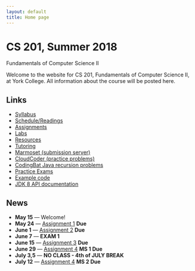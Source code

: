 ```yaml
---
layout: default
title: Home page
---
```


# CS 201, Summer 2018

<div id="subtitle">Fundamentals of Computer Science II</div>

Welcome to the website for CS 201, Fundamentals of Computer Science II, at York College.  All information about the course will be posted here.

## Links

* [Syllabus](syllabus.html)
* [Schedule/Readings](schedule.html)
* [Assignments](assign/index.html)
* [Labs](labs/index.html)
* [Resources](resources/index.html)
* [Tutoring](tutoring.html)
* [Marmoset (submission server)](https://cs.ycp.edu/marmoset)
* [CloudCoder (practice problems)](https://cs.ycp.edu/cloudcoder)
* [CodingBat Java recursion problems](http://codingbat.com/java/Recursion-1)
* [Practice Exams](practice/index.html)
* [Example code](examples/index.html)
* [JDK 8 API documentation](https://docs.oracle.com/javase/8/docs/api/)

## News
* **May 15** &mdash; Welcome!
* **May 24** &mdash; [Assignment 1](assign/assign01.html) **Due**
* **June 1** &mdash; [Assignment 2](assign/assign02.html) **Due**
* **June 7** &mdash; **EXAM 1**
* **June 15** &mdash; [Assignment 3](assign/assign03.html) **Due**
* **June 29** &mdash; [Assignment 4](assign/assign04.html) **MS 1 Due**
* **July 3,5** &mdash; **NO CLASS - 4th of JULY BREAK**
* **July 12** &mdash; [Assignment 4](assign/assign04.html) **MS 2 Due**



<!--
* **May 16** &mdash; Welcome!
* **May 25** &mdash; [Assignment 1](assign/assign01.html) **Due**
* **June 2** &mdash; [Assignment 2](assign/assign02.html) **Due**
* **June 8** &mdash; **EXAM 1**
* **June 20** &mdash; [Assignment 3](assign/assign03.html) **Due**
* **June 29** &mdash; [Assignment 4](assign/assign04.html) **MS 1 Due**
* **July 4** &mdash; **NO CLASS**
* **July 13** &mdash; [Assignment 4](assign/assign04.html) **MS 2 Due**
* **July 13** &mdash; **EXAM 2**
* **July 18,20** &mdash; **NO CLASS**
* **Aug 4** &mdash; [Assignment 5](assign/assign05.html) **Due**
* **Aug 8** &mdash; **EXAM 3**
* **Aug 10** &mdash; **FINAL EXAM**

* **Dec 8** &mdash; A practice final exam has been posted on the [Practice Exams](practice/index.html) page.
* **Dec 6** &mdash; [Assignment 6](assign/assign06.html) has been updated so that you can try out your **ColorMappingColorChooser** implementation using an interactive GUI.
* **Dec 5** &mdash; [Assignment 6](assign/assign06.html) has been updated to include an example GUI.
* **Nov 28** &mdash; [Assignment 6](assign/assign06.html) has been posted.  It is due Tuesday, Dec 12th by 11:59 PM.
* **Nov 27** &mdash; A solution to the third practice exam has been posted on the [Practice Exams](practice/index.html) page.
* **Nov 20** &mdash; The third exam takes place in class on **Friday, Dec 1st**.  A practice exam has been posted on the [Practice Exams](practice/index.html) page.
* **Nov 3** &mdash; The description of [Assignment 5](assign/assign05.html) has been updated to link to an example implementation of the extra credit GUI.
* **Oct 25** &mdash; [Assignment 5](assign/assign05.html) has been posted.  It is due Tuesday, Nov 21st by 11:59 PM.
* **Oct 24** &mdash; A solution to the second practice exam is available on the [Practice Exams](practice/index.html) page.
* **Oct 23** &mdash; Don't forget that the second exam takes place in class on **Friday, Oct 27th**.  A practice exam is available on the [Practice Exams](practice/index.html) page.
* **Oct 18** &mdash; A second practice exam has been posted on the [Practice Exams](practice/index.html) page.
* **Oct 4** &mdash; [Assignment 4](assign/assign04.html) has been posted.  The first milestone is due on Thursday, Oct 19th by 11:59 PM.
* **Sep 25** &mdash; Don't forget that the first exam takes place in class on **Wednesday, Sept 27th**.
* **Sep 22** &mdash; A solution for the first practice exam has been posted on the [Practice Exams](practice/index.html) page.
* **Sep 22** &mdash; The due date for [Assignment 3](assign/assign03.html) has been moved to Monday, Oct 2nd by 11:59 PM.
* **Sep 11** &mdash; [Assignment 2](assign/assign02.html) and [Assignment 3](assign/assign03.html) have been posted. They are due Monday, Sept 18th and Thursday, Sept 28th, respectively.
* **Aug 30** &mdash; Welcome back!  [Assignment 1](assign/assign01.html) has been posted, and is due Monday, Sept 11th by 11:59 PM.
-->